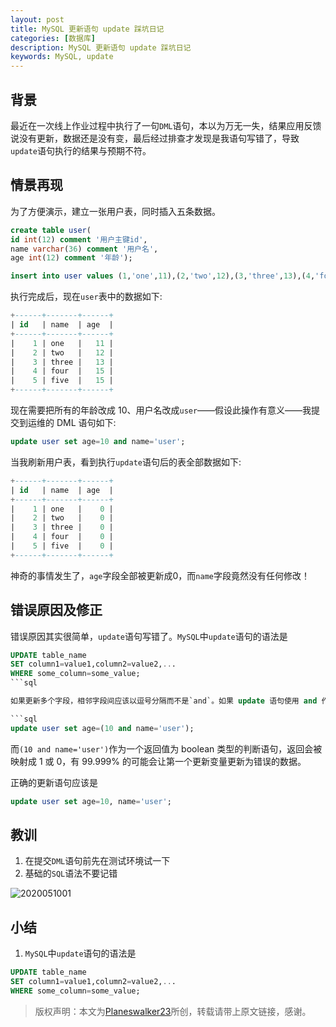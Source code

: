 ```yaml
---
layout: post
title: MySQL 更新语句 update 踩坑日记
categories: [数据库]
description: MySQL 更新语句 update 踩坑日记
keywords: MySQL, update
---
```


## 背景
最近在一次线上作业过程中执行了一句`DML`语句，本以为万无一失，结果应用反馈说没有更新，数据还是没有变，最后经过排查才发现是我语句写错了，导致`update`语句执行的结果与预期不符。

## 情景再现
为了方便演示，建立一张用户表，同时插入五条数据。
```sql
create table user(
id int(12) comment '用户主键id',
name varchar(36) comment '用户名',
age int(12) comment '年龄');

insert into user values (1,'one',11),(2,'two',12),(3,'three',13),(4,'four',15),(5,'five',15);
```

执行完成后，现在`user`表中的数据如下: 

```sql
+------+-------+------+
| id   | name  | age  |
+------+-------+------+
|    1 | one   |   11 |
|    2 | two   |   12 |
|    3 | three |   13 |
|    4 | four  |   15 |
|    5 | five  |   15 |
+------+-------+------+
```

现在需要把所有的年龄改成 10、用户名改成`user`——假设此操作有意义——我提交到运维的 DML 语句如下:

```sql
update user set age=10 and name='user';
```

当我刷新用户表，看到执行`update`语句后的表全部数据如下:

```sql
+------+-------+------+
| id   | name  | age  |
+------+-------+------+
|    1 | one   |    0 |
|    2 | two   |    0 |
|    3 | three |    0 |
|    4 | four  |    0 |
|    5 | five  |    0 |
+------+-------+------+
```

神奇的事情发生了，`age`字段全部被更新成0，而`name`字段竟然没有任何修改！

## 错误原因及修正
错误原因其实很简单，`update`语句写错了。`MySQL`中`update`语句的语法是

```sql
UPDATE table_name
SET column1=value1,column2=value2,...
WHERE some_column=some_value;
```sql

如果更新多个字段，相邻字段间应该以逗号分隔而不是`and`。如果 update 语句使用 and 作为多个字段之间的分隔符，就像最开始我提交给运维的那样，这个更新语句最终将会变成

```sql
update user set age=(10 and name='user');
```

而`(10 and name='user')`作为一个返回值为 boolean 类型的判断语句，返回会被映射成 1 或 0，有 99.999% 的可能会让第一个更新变量更新为错误的数据。

正确的更新语句应该是

```sql
update user set age=10, name='user';
```

## 教训
1. 在提交`DML`语句前先在测试环境试一下
2. 基础的`SQL`语法不要记错

![2020051001](https://planeswalker23.github.io/images/posts/2020051001.png)

## 小结
1. `MySQL`中`update`语句的语法是
```sql
UPDATE table_name
SET column1=value1,column2=value2,...
WHERE some_column=some_value;
```

> 版权声明：本文为[Planeswalker23](https://github.com/Planeswalker23)所创，转载请带上原文链接，感谢。